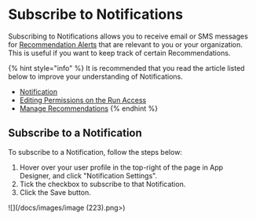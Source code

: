 # Subscribe to Notifications

Subscribing to Notifications allows you to receive email or SMS messages for [Recommendation Alerts](../../concepts/recommendation/recommendation-alert.md) that are relevant to you or your organization. This is useful if you want to keep track of certain Recommendations.  &#x20;

{% hint style="info" %}
It is recommended that you read the article listed below to improve your understanding of Notifications.

* [Notification](../../concepts/recommendation/notification.md)
* [Editing Permissions on the Run Access](../manage-access.md#editing-permissions-on-the-run-access)
* [Manage Recommendations](manage-recommendations.md)
{% endhint %}

## Subscribe to a Notification

To subscribe to a Notification, follow the steps below:

1. Hover over your user profile in the top-right of the page in App Designer, and click "Notification Settings".
2. Tick the checkbox to subscribe to that Notification.
3. Click the Save button.

![](/docs/images/image (223).png>)




